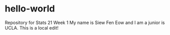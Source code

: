 # hello-world
Repository for Stats 21 Week 1
My name is Siew Fen Eow and I am a junior is UCLA.
This is a local edit!
